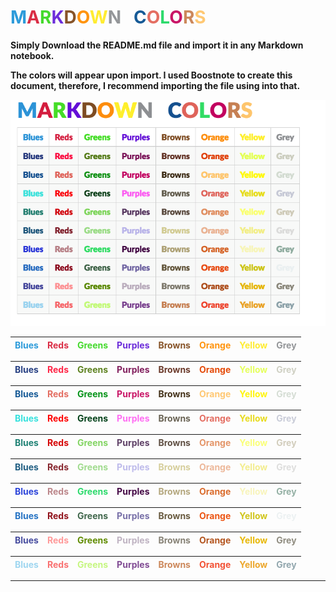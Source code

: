 # <span style="color:#2d9bda">**M**</span><span style="color:#da2d45">**A**</span><span style="color:#45da2d">**R**</span><span style="color:#6c2dda">**K**</span><span style="color:#875429">**D**</span><span style="color:#ff940e">**O**</span><span style="color:#ffec31">**W**</span><span style="color:#949699">**N**</span>  &nbsp; <span style="color:#165a96">**C**</span><span style="color:#e46e62">**O**</span><span style="color:#2dda6c">**L**</span><span style="color:#c91667">**O**</span><span style="color:#cc885b">**R**</span><span style="color:#ffc873">**S**</span>

**Simply Download the README.md file and import it in any Markdown notebook.**

**The colors will appear upon import.  I used Boostnote to create this document, therefore, I recommend importing the file using into that.**

![Markdown-Color Image:](https://github.com/Jziadi/Markdown-Colors/blob/master/markdown_color_image.png)

| <span style="color:#2d9bda">**Blues**</span> | <span style="color:#da2d45">**Reds**</span> | <span style="color:#45da2d">**Greens**</span> | <span style="color:#6c2dda">**Purples**</span> | <span style="color:#875429">**Browns**</span> | <span style="color:#ff940e">**Orange**</span> | <span style="color:#ffec31">**Yellow**</span> | <span style="color:#949699">**Grey**</span> | 
| ---| --- | --- | --- | --- | --- | --- | --- |

| <span style="color:#284183">**Blues**</span> | <span style="color:#ff2647">**Reds**</span> | <span style="color:#5e8220">**Greens**</span> | <span style="color:#82205e">**Purples**</span> | <span style="color:#6c3b2c">**Browns**</span> | <span style="color:#e54b09">**Orange**</span> | <span style="color:#e5ff5c">**Yellow**</span> | <span style="color:#cfd0c3">**Grey**</span> |
| ---| --- | --- | --- | --- | --- | --- | --- |

| <span style="color:#165a96">**Blues**</span> | <span style="color:#e46e62">**Reds**</span> | <span style="color:#06941a">**Greens**</span> | <span style="color:#c91667">**Purples**</span> | <span style="color:#44321a">**Browns**</span> | <span style="color:#ffc873">**Orange**</span> | <span style="color:#fff50c">**Yellow**</span> | <span style="color:#d5ddd4">**Grey**</span> |
| ---| --- | --- | --- | --- | --- | --- | --- |

| <span style="color:#36e1dd">**Blues**</span> | <span style="color:#ff0000">**Reds**</span> | <span style="color:#04421a">**Greens**</span> | <span style="color:#ff6ef3">**Purples**</span> | <span style="color:#696354">**Browns**</span> | <span style="color:#e46e62">**Orange**</span> | <span style="color:#e8db1e">**Yellow**</span> | <span style="color:#c9ccd8">**Grey**</span> |
| ---| --- | --- | --- | --- | --- | --- | --- |

| <span style="color:#208275">**Blues**</span> | <span style="color:#d60404">**Reds**</span> | <span style="color:#83d463">**Greens**</span> | <span style="color:#5f4167">**Purples**</span> | <span style="color:#605044">**Browns**</span> | <span style="color:#e49568">**Orange**</span> | <span style="color:#faff78">**Yellow**</span> | <span style="color:#d2cdbc">**Grey**</span> |
| ---| --- | --- | --- | --- | --- | --- | --- |

| <span style="color:#205e82">**Blues**</span> | <span style="color:#87272f">**Reds**</span> | <span style="color:#a0db8e">**Greens**</span> | <span style="color:#bebbeb">**Purples**</span> | <span style="color:#d6ce9b">**Browns**</span> | <span style="color:#edb89a">**Orange**</span> | <span style="color:#f3ed8e">**Yellow**</span> | <span style="color:#dededd">**Grey**</span> |
| ---| --- | --- | --- | --- | --- | --- | --- |

| <span style="color:#2d45da">**Blues**</span> | <span style="color:#bc878b">**Reds**</span> | <span style="color:#2dda6c">**Greens**</span> | <span style="color:#440845">**Purples**</span> | <span style="color:#b4a77e">**Browns**</span> | <span style="color:#da6c2d">**Orange**</span> | <span style="color:#f8f4bb">**Yellow**</span> | <span style="color:#94b0a4">**Grey**</span> |
| ---| --- | --- | --- | --- | --- | --- | --- |

| <span style="color:#2774c4">**Blues**</span> | <span style="color:#91131c">**Reds**</span> | <span style="color:#41674c">**Greens**</span> | <span style="color:#7870a8">**Purples**</span> | <span style="color:#695B40">**Browns**</span> | <span style="color:#ec5615">**Orange**</span> | <span style="color:#d0c51b">**Yellow**</span> | <span style="color:#ecf1f2">**Grey**</span> |
| ---| --- | --- | --- | --- | --- | --- | --- |

| <span style="color:#474d9f">**Blues**</span> | <span style="color:#ff9999">**Reds**</span> | <span style="color:#618c02">**Greens**</span> | <span style="color:#bfb3c2">**Purples**</span> | <span style="color:#878276">**Browns**</span> | <span style="color:#b45620">**Orange**</span> | <span style="color:#e8b807">**Yellow**</span> | <span style="color:#908d81">**Grey**</span> |
| ---| --- | --- | --- | --- | --- | --- | --- |

| <span style="color:#9fd6f0">**Blues**</span> | <span style="color:#f97171">**Reds**</span> | <span style="color:#c6f680	">**Greens**</span> | <span style="color:#814c94">**Purples**</span> | <span style="color:#cc885b">**Browns**</span> | <span style="color:#f25235">**Orange**</span> | <span style="color:#eca72c">**Yellow**</span> | <span style="color:#92a7ae">**Grey**</span> |
| ---| --- | --- | --- | --- | --- | --- | --- |

***
